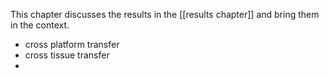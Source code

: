 This chapter discusses the results in the [[results chapter]] and bring them in the context.

- cross platform transfer
- cross tissue transfer
- 